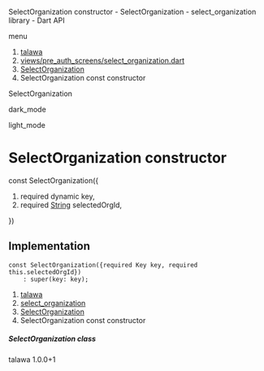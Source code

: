 




SelectOrganization constructor - SelectOrganization - select\_organization library - Dart API







menu

1. [talawa](../../index.html)
2. [views/pre\_auth\_screens/select\_organization.dart](../../file-___home_harshil_Desktop_open-source_palisadoes_talawa_lib_views_pre_auth_screens_select_organization/)
3. [SelectOrganization](../../file-___home_harshil_Desktop_open-source_palisadoes_talawa_lib_views_pre_auth_screens_select_organization/SelectOrganization-class.html)
4. SelectOrganization const constructor

SelectOrganization


dark\_mode

light\_mode




# SelectOrganization constructor


const
SelectOrganization({

1. required dynamic key,
2. required [String](https://api.flutter.dev/flutter/dart-core/String-class.html) selectedOrgId,

})

## Implementation

```
const SelectOrganization({required Key key, required this.selectedOrgId})
    : super(key: key);
```

 


1. [talawa](../../index.html)
2. [select\_organization](../../file-___home_harshil_Desktop_open-source_palisadoes_talawa_lib_views_pre_auth_screens_select_organization/)
3. [SelectOrganization](../../file-___home_harshil_Desktop_open-source_palisadoes_talawa_lib_views_pre_auth_screens_select_organization/SelectOrganization-class.html)
4. SelectOrganization const constructor

##### SelectOrganization class





talawa
1.0.0+1






